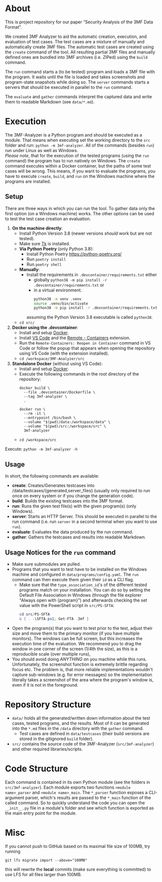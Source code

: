 # About

This is project repository for our paper “Security Analysis of the 3MF Data Format”.

We created 3MF Analyzer to aid the automatic creation, execution, and evaluation of test cases.
The test cases are a mixture of manually and automatically create 3MF files.
The automatic test cases are created using the `create` command of the tool.
All resulting partial 3MF files and manually defined ones are bundled into 3MF archives (i.e. ZIPed) using the `build` command.

The `run` command starts a (to be tested) program and loads a 3MF file with the program.
It waits until the file is loaded and takes screenshots and program-state snapshots while doing so.
The `server` commands starts a servers that should be executed in parallel to the `run` command.

The `evaluate` and `gather` commands interpret the captured data and write them to readable Markdown (see `data/*.md`).

# Execution

The 3MF-Analyzer is a Python program and should be executed as a module.
That means when executing set the working directory to the `src` folder and run: `python -m 3mf-analyzer`.
All of the commands (besides `run`) run under Linux as well as Windows.  
*Please note*, that for the execution of the tested programs (using the `run` command) the program has to run natively on Windows.
The `create` command executes within a Docker container, but the paths of some test cases will be wrong.
This means, if you want to evaluate the programs, you have to execute `create`, `build`, and `run` on the Windows machine where the programs are installed.

## Setup

There are three ways in which you can run the tool.
To gather data only the first option (on a Windows machine) works.
The other options can be used to test the test case creation an evaluation.

1. **On the machine directly**:
   - Install Python Version 3.8 (newer versions *should* work but are not tested).
   - Make sure [Tk](https://tkdocs.com/index.html) is installed.
   - **Via Python Poetry** (only Python 3.8):
     - Install Python Poetry <https://python-poetry.org/>
     - Run `poetry install`
     - Run `poetry shell`
   - **Manually**:
     - Install the requirements in `.devcontainer/requirements.txt` either
       - globally `python38 -m pip install -r .devcontainer/requirements.txt` or
       - in a virtual environment.
          ```bash
          python38 -m venv .venv
          source .venv/bin/activate
          python38 -m pip install -r .devcontainer/requirements.txt
          ```
       assuming the Python Version 3.8 executable is called `python38`.
   - `cd src/`
2. **Docker using the .devcontainer**:
   - Install and setup [Docker](https://www.docker.com/).
   - Install [VS Code](https://code.visualstudio.com/) and the [Remote - Containers](https://marketplace.visualstudio.com/items?itemName=ms-vscode-remote.remote-containers) extension.
   - Run the `Remote-Containers: Reopen in Container` command in VS Code or follow the popup that appears when opening the repository using VS Code (with the extension installed).
   - `cd /workspace/3MF-Analyzer/src`
3. **Standalone Docker** (without using VS Code):
   - Install and setup [Docker](https://www.docker.com/).
   - Execute the following commands in the root directory of the repository:
     ```
     docker build \
       --file .devcontainer/Dockerfile \
       --tag 3mf-analyzer \
       .
     ```
     ```
     docker run \
       --rm -it \
       --entrypoint /bin/bash \
       --volume "$(pwd)/data:/workspace/data" \
       --volume "$(pwd)/src:/workspace/src" \
       3mf-analyzer
     ```
   - `cd /workspace/src`

Execute: `python -m 3mf-analyzer -h`

## Usage

In short, the following commands are available:

- **create**: Creates/Generates testcases into /data/testcases/{generated,server_files} (usually only required to run once on every system or if you change the generation code).
- **build**: Builds the existing testcases into the 3MF format.
- **run**: Runs the given test file(s) with the given program(s) (only Windows).
- **server**: Starts an HTTP Server. This should be executed in parallel to the run command (i.e. run `server` in a second terminal when you want to use `run`).
- **evaluate**: Evaluates the data produced by the run command.
- **gather**: Gathers the testcases and results into readable Markdown.

## Usage Notices for the `run` command

- Make sure submodules are pulled.
- Programs that you want to test have to be installed on the Windows machine and configured in `data/programs/config.yaml`.
  The `run` command can then execute them given their `id` as a CLI flag.
  - Make sure that the `type_association_id`'s of the different tested programs match on your installation.
    You can do so by setting the Default File Association in Windows (through the file explorer "Always open with {program}") and afterwards checking the set value with the PowerShell script in `src/PS-SFTA`:
    ```powershell
    cd src/PS-SFTA
    & { . .\SFTA.ps1; Get-FTA .3mf }
    ```
- Open the program(s) that you want to test prior to the test, adjust their size and move them to the primary monitor (if you have multiple monitors).
  The windows can be full screen, but this increases the execution time of the evaluation.
  We recommend you to drag the window in one corner of the screen (1/4th the size), as this is a reproducible scale (over multiple runs),
- You should avoid doing _ANYTHING_ on you machine while this runs.
  Unfortunately, the screenshot function is extremely brittle regarding focus etc.
  The problem is, that more reliable implementations wouldn't capture sub-windows (e.g. for error messages) so the implementation literally takes a screenshot of the area where the program's window is, even if it is not in the foreground.

# Repository Structure

- `data/` holds all the generated/written down information about the test cases, tested programs, and the results.
  Most of it can be generated into the `*.md` files in the `/data` directory with the `gather` command.
  - Test cases are defined in `data/testcases` (their build versions are stored in the gitignored `build` folder).
- `src/` contains the source code of the 3MF-Analyzer (`src/3mf-analyzer`) and other required libraries/scripts.

# Code Structure

Each command is contained in its own Python module (see the folders in `src/3mf-analyzer`).
Each module exports two functions `<module name>_parser` and `<module name>_main`.
The `*_parser` function exposes a CLI-argument parser, which's results are passed to the `*_main` function of the called command.
So to quickly understand the code you can open the `__init__.py` file in a module's folder and see which function is exported as the main entry point for the module.

# Misc

If you cannot push to GitHub based on its maximal file size of 100MB, try running

```
git lfs migrate import --above="100MB"
```

this will rewrite the **local** commits (make sure everything is committed) to use LFS for all files larger than 100MB.
